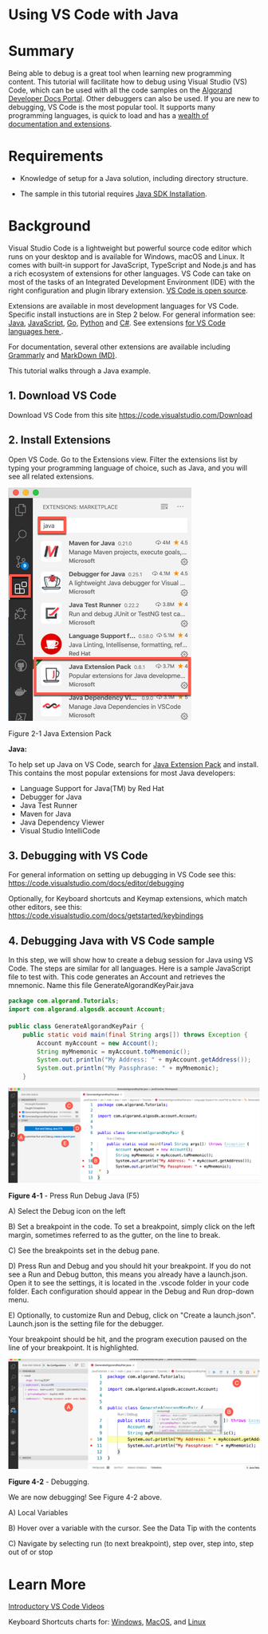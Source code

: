 
# Using VS Code with Java


# Summary
Being able to debug is a great tool when learning new programming content. This tutorial will facilitate how to debug using Visual Studio (VS) Code, which can be used with all the code samples on the [Algorand Developer Docs Portal](https://developer.algorand.org/docs/). Other debuggers can also be used. If you are new to debugging, VS Code is the most popular tool. It supports many programming languages, is quick to load and has a [wealth of documentation and extensions](https://code.visualstudio.com/Docs).

# Requirements
* Knowledge of setup for a Java solution, including directory structure. 

* The sample in this tutorial requires [Java SDK Installation](https://developer.algorand.org/docs/reference/sdks/#java). 

# Background

Visual Studio Code is a lightweight but powerful source code editor which runs on your desktop and is available for Windows, macOS and Linux. It comes with built-in support for JavaScript, TypeScript and Node.js and has a rich ecosystem of extensions for other languages. VS Code can take on most of the tasks of an Integrated Development Environment (IDE) with the right configuration and plugin library extension. [VS Code is open source](https://github.com/Microsoft/vscode).

Extensions are available in most development languages for VS Code. Specific install instuctions are in Step 2 below. For general information see: [Java](https://code.visualstudio.com/docs/languages/java), [JavaScript](https://code.visualstudio.com/docs/languages/javascript), [Go](https://code.visualstudio.com/docs/languages/go), [Python](https://code.visualstudio.com/docs/languages/python) and [C#](https://code.visualstudio.com/docs/languages/csharp). See extensions [for VS Code languages here ](https://code.visualstudio.com/docs/languages/overview).

For documentation, several other extensions are available including [Grammarly](https://marketplace.visualstudio.com/items?itemName=znck.grammarly) and [MarkDown (MD)](https://code.visualstudio.com/docs/languages/markdown). 

This tutorial walks through a Java example.


## 1. Download VS Code
Download VS Code from this site https://code.visualstudio.com/Download

## 2. Install Extensions

Open VS Code. Go to the Extensions view.
Filter the extensions list by typing your programming language of choice, such as Java,  and you will see all related extensions.

![Filter Extensions](/imgs/VSCodeJava-02.png)

Figure 2-1 Java Extension Pack

**Java:**

To help set up Java on VS Code, search for [Java Extension Pack](https://marketplace.visualstudio.com/items?itemName=vscjava.vscode-java-pack) and install. This contains the most popular extensions for most Java developers:

* Language Support for Java(TM) by Red Hat
* Debugger for Java
* Java Test Runner
* Maven for Java
* Java Dependency Viewer
* Visual Studio IntelliCode



## 3. Debugging with VS Code

For general information on setting up debugging in VS Code see this:
<https://code.visualstudio.com/docs/editor/debugging>

Optionally, for Keyboard shortcuts and Keymap extensions, which match other editors, see this:
<https://code.visualstudio.com/docs/getstarted/keybindings>

## 4. Debugging Java with VS Code sample
 
In this step, we will show how to create a debug session for Java using VS Code. The steps are similar for all languages. Here is a sample JavaScript file to test with. This code generates an Account and retrieves the mnemonic. Name this file GenerateAlgorandKeyPair.java

```Java
package com.algorand.Tutorials;
import com.algorand.algosdk.account.Account;

public class GenerateAlgorandKeyPair {
    public static void main(final String args[]) throws Exception {
        Account myAccount = new Account();
        String myMnemonic = myAccount.toMnemonic();
        System.out.println("My Address: " + myAccount.getAddress());
        System.out.println("My Passphrase: " + myMnemonic);
    }
```
![Press Run Debug Java (F5)](/imgs/VSCodeJava-00.png)

**Figure 4-1** - Press Run Debug Java (F5)

A) Select the Debug icon on the left 

B) Set a breakpoint in the code. To set a breakpoint, simply click on the left margin, sometimes referred to as the gutter, on the line to break.  

C) See the breakpoints set in the debug pane.

D) Press Run and Debug and you should hit your breakpoint. If you do not see a Run and Debug button, this means you already have a launch.json. Open it to see the settings, it is located in the .vscode folder in your code folder. Each configuration should appear in the Debug and Run drop-down menu. 

E) Optionally, to customize Run and Debug, click on "Create a launch.json". Launch.json is the setting file for the debugger. 


Your breakpoint should be hit, and the program execution paused on the line of your breakpoint. It is highlighted.

![Debugging](/imgs/VSCodeJava-01.png)

**Figure 4-2** - Debugging.

We are now debugging! See Figure 4-2 above.

A) Local Variables

B) Hover over a variable with the cursor. See the Data Tip with the contents

C) Navigate by selecting run (to next breakpoint), step over, step into, step out of or stop 



# Learn More 


[Introductory VS Code Videos](https://code.visualstudio.com/docs/getstarted/introvideos)

Keyboard Shortcuts charts for: 
[Windows](https://code.visualstudio.com/shortcuts/keyboard-shortcuts-windows.pdf), 
[MacOS](https://code.visualstudio.com/shortcuts/keyboard-shortcuts-macos.pdf), and 
[Linux](https://code.visualstudio.com/shortcuts/keyboard-shortcuts-macos.pdf)



